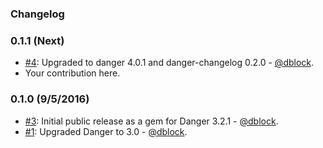 ### Changelog

### 0.1.1 (Next)

* [#4](https://github.com/mongoid/danger/pull/4): Upgraded to danger 4.0.1 and danger-changelog 0.2.0 - [@dblock](https://github.com/dblock).
* Your contribution here.

### 0.1.0 (9/5/2016)

* [#3](https://github.com/mongoid/danger/pull/3): Initial public release as a gem for Danger 3.2.1 - [@dblock](https://github.com/dblock).
* [#1](https://github.com/mongoid/danger/pull/1): Upgraded Danger to 3.0 - [@dblock](https://github.com/dblock).
